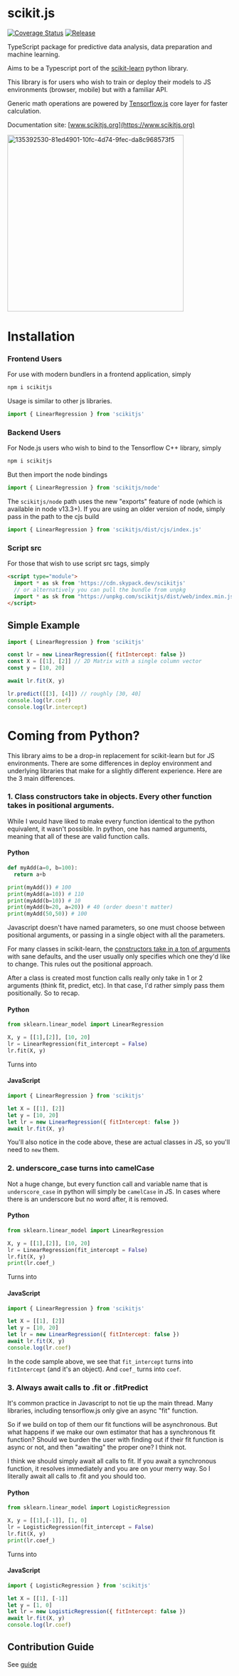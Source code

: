 # scikit.js

[![Coverage Status](https://coveralls.io/repos/github/javascriptdata/scikit.js/badge.svg?branch=main)](https://coveralls.io/github/javascriptdata/scikit.js?branch=main) [![Release](https://github.com/javascriptdata/scikit.js/actions/workflows/release.yml/badge.svg)](https://github.com/javascriptdata/scikit.js/actions/workflows/release.yml)

TypeScript package for predictive data analysis, data preparation and machine learning.

Aims to be a Typescript port of the [scikit-learn](https://scikit-learn.org) python library.

This library is for users who wish to train or deploy their models to JS environments (browser, mobile) but with a familiar API.

Generic math operations are powered by [Tensorflow.js](https://www.tensorflow.org/js) core layer for faster calculation.

Documentation site: [www.scikitjs.org](https://www.scikitjs.org)

<img width="396" alt="135392530-81ed4901-10fc-4d74-9fec-da8c968573f5" src="https://user-images.githubusercontent.com/29900845/137105982-f1a51ad5-9adb-46c3-9dfc-d3a23e36d93f.png" />

# Installation

### Frontend Users

For use with modern bundlers in a frontend application, simply

```bash
npm i scikitjs
```

Usage is similar to other js libraries.

```js
import { LinearRegression } from 'scikitjs'
```

### Backend Users

For Node.js users who wish to bind to the Tensorflow C++ library, simply

```bash
npm i scikitjs
```

But then import the node bindings

```js
import { LinearRegression } from 'scikitjs/node'
```

The `scikitjs/node` path uses the new "exports" feature of node (which is available in node v13.3+).
If you are using an older version of node, simply pass in the path to the cjs build

```js
import { LinearRegression } from 'scikitjs/dist/cjs/index.js'
```

### Script src

For those that wish to use script src tags, simply

```html
<script type="module">
  import * as sk from 'https://cdn.skypack.dev/scikitjs'
  // or alternatively you can pull the bundle from unpkg
  import * as sk from "https://unpkg.com/scikitjs/dist/web/index.min.js"
</script>
```

## Simple Example

```js
import { LinearRegression } from 'scikitjs'

const lr = new LinearRegression({ fitIntercept: false })
const X = [[1], [2]] // 2D Matrix with a single column vector
const y = [10, 20]

await lr.fit(X, y)

lr.predict([[3], [4]]) // roughly [30, 40]
console.log(lr.coef)
console.log(lr.intercept)
```

# Coming from Python?

This library aims to be a drop-in replacement for scikit-learn but for JS environments. There are some
differences in deploy environment and underlying libraries that make for a slightly different experience.
Here are the 3 main differences.

### 1. Class constructors take in objects. Every other function takes in positional arguments.

While I would have liked to make every function identical to the python equivalent, it wasn't possible. In python,
one has named arguments, meaning that all of these are valid function calls.

#### Python

```py
def myAdd(a=0, b=100):
  return a+b

print(myAdd()) # 100
print(myAdd(a=10)) # 110
print(myAdd(b=10)) # 10
print(myAdd(b=20, a=20)) # 40 (order doesn't matter)
print(myAdd(50,50)) # 100
```

Javascript doesn't have named parameters, so one must choose between positional arguments, or passing in a single object with all the parameters.

For many classes in scikit-learn, the [constructors take in a ton of arguments](https://scikit-learn.org/stable/modules/generated/sklearn.tree.DecisionTreeClassifier.html#sklearn.tree.DecisionTreeClassifier) with sane defaults, and the user usually only specifies which one they'd like to change. This rules out the positional approach.

After a class is created most function calls really only take in 1 or 2 arguments (think fit, predict, etc). In that case, I'd rather simply pass them positionally. So to recap.

#### Python

```py
from sklearn.linear_model import LinearRegression

X, y = [[1],[2]], [10, 20]
lr = LinearRegression(fit_intercept = False)
lr.fit(X, y)
```

Turns into

#### JavaScript

```js
import { LinearRegression } from 'scikitjs'

let X = [[1], [2]]
let y = [10, 20]
let lr = new LinearRegression({ fitIntercept: false })
await lr.fit(X, y)
```

You'll also notice in the code above, these are actual classes in JS, so you'll need to `new` them.

### 2. underscore_case turns into camelCase

Not a huge change, but every function call and variable name that is `underscore_case` in python will simply be `camelCase` in JS. In cases where there is an underscore but no word after, it is removed.

#### Python

```py
from sklearn.linear_model import LinearRegression

X, y = [[1],[2]], [10, 20]
lr = LinearRegression(fit_intercept = False)
lr.fit(X, y)
print(lr.coef_)
```

Turns into

#### JavaScript

```js
import { LinearRegression } from 'scikitjs'

let X = [[1], [2]]
let y = [10, 20]
let lr = new LinearRegression({ fitIntercept: false })
await lr.fit(X, y)
console.log(lr.coef)
```

In the code sample above, we see that `fit_intercept` turns into `fitIntercept` (and it's an object). And `coef_` turns into `coef`.

### 3. Always await calls to .fit or .fitPredict

It's common practice in Javascript to not tie up the main thread. Many libraries, including tensorflow.js only give an async "fit" function.

So if we build on top of them our fit functions will be asynchronous. But what happens if we make our own estimator that has a synchronous fit function? Should we burden the user with finding out if their fit function is async or not, and then "awaiting" the proper one? I think not.

I think we should simply await all calls to fit. If you await a synchronous function, it resolves immediately and you are on your merry way. So I literally await all calls to .fit and you should too.

#### Python

```py
from sklearn.linear_model import LogisticRegression

X, y = [[1],[-1]], [1, 0]
lr = LogisticRegression(fit_intercept = False)
lr.fit(X, y)
print(lr.coef_)
```

Turns into

#### JavaScript

```js
import { LogisticRegression } from 'scikitjs'

let X = [[1], [-1]]
let y = [1, 0]
let lr = new LogisticRegression({ fitIntercept: false })
await lr.fit(X, y)
console.log(lr.coef)
```

## Contribution Guide

See [guide](https://github.com/opensource9ja/scikit.js/blob/main/CONTRIBUTING_GUIDE.md)
